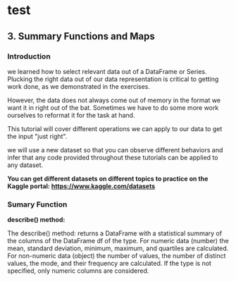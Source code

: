 # test

## **3. Summary Functions and Maps**

### **Introduction**

we learned how to select relevant data out of a DataFrame or Series. Plucking the right data out of our data representation is critical to getting work done, as we demonstrated in the exercises.

However, the data does not always come out of memory in the format we want it in right out of the bat. Sometimes we have to do some more work ourselves to reformat it for the task at hand. 

This tutorial will cover different operations we can apply to our data to get the input "just right".

we will use a new dataset so that you can observe different behaviors and infer that any code provided throughout these tutorials can be applied to any dataset.

**You can get different datasets on different topics to practice on the Kaggle portal: https://www.kaggle.com/datasets**


### **Sumary Function**

**describe() method:**

The describe() method: returns a DataFrame with a statistical summary of the columns of the DataFrame df of the type. For numeric data (number) the mean, standard deviation, minimum, maximum, and quartiles are calculated. For non-numeric data (object) the number of values, the number of distinct values, the mode, and their frequency are calculated. If the type is not specified, only numeric columns are considered.

























































































































